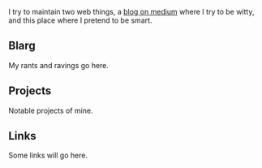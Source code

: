 I try to maintain two web things, a [blog on medium](https://medium.com/@richardbensley) where I try to be witty, and this place where I pretend to be smart.

## Blarg

My rants and ravings go here.

## Projects

Notable projects of mine.

## Links

Some links will go here.
